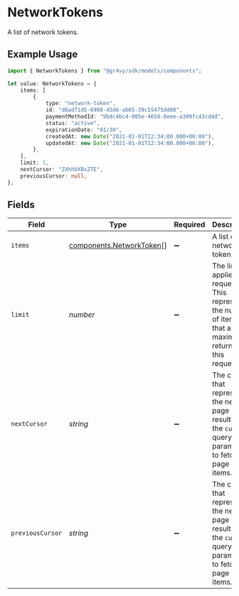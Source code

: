 # NetworkTokens

A list of network tokens.

## Example Usage

```typescript
import { NetworkTokens } from "@gr4vy/sdk/models/components";

let value: NetworkTokens = {
    items: [
        {
            type: "network-token",
            id: "d6ad71d5-6908-45d6-ab65-39c55475dd08",
            paymentMethodId: "9bdc4bc4-005e-4658-8eee-a309fc43cd4d",
            status: "active",
            expirationDate: "01/30",
            createdAt: new Date("2021-01-01T12:34:00.000+00:00"),
            updatedAt: new Date("2021-01-01T12:34:00.000+00:00"),
        },
    ],
    limit: 1,
    nextCursor: "ZXhhbXBsZTE",
    previousCursor: null,
};
```

## Fields

| Field                                                                                                              | Type                                                                                                               | Required                                                                                                           | Description                                                                                                        | Example                                                                                                            |
| ------------------------------------------------------------------------------------------------------------------ | ------------------------------------------------------------------------------------------------------------------ | ------------------------------------------------------------------------------------------------------------------ | ------------------------------------------------------------------------------------------------------------------ | ------------------------------------------------------------------------------------------------------------------ |
| `items`                                                                                                            | [components.NetworkToken](../../models/components/networktoken.md)[]                                               | :heavy_minus_sign:                                                                                                 | A list of network tokens.                                                                                          |                                                                                                                    |
| `limit`                                                                                                            | *number*                                                                                                           | :heavy_minus_sign:                                                                                                 | The limit applied to request. This represents the number of items that are at<br/>maximum returned by this request. | 1                                                                                                                  |
| `nextCursor`                                                                                                       | *string*                                                                                                           | :heavy_minus_sign:                                                                                                 | The cursor that represents the next page of results. Use the `cursor` query<br/>parameter to fetch this page of items. | ZXhhbXBsZTE                                                                                                        |
| `previousCursor`                                                                                                   | *string*                                                                                                           | :heavy_minus_sign:                                                                                                 | The cursor that represents the next page of results. Use the `cursor` query<br/>parameter to fetch this page of items. | <nil>                                                                                                              |